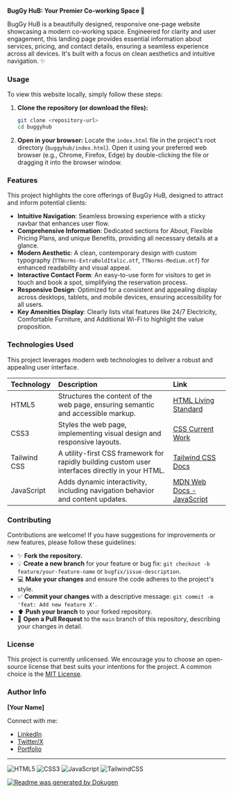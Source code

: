 **BugGy HuB: Your Premier Co-working Space 🏢**

BugGy HuB is a beautifully designed, responsive one-page website showcasing a modern co-working space. Engineered for clarity and user engagement, this landing page provides essential information about services, pricing, and contact details, ensuring a seamless experience across all devices. It's built with a focus on clean aesthetics and intuitive navigation. ✨

### Usage

To view this website locally, simply follow these steps:

1.  **Clone the repository (or download the files):**

    ```bash
    git clone <repository-url>
    cd buggyhub
    ```

2.  **Open in your browser:**
    Locate the `index.html` file in the project's root directory (`buggyhub/index.html`).
    Open it using your preferred web browser (e.g., Chrome, Firefox, Edge) by double-clicking the file or dragging it into the browser window.

### Features

This project highlights the core offerings of BugGy HuB, designed to attract and inform potential clients:

*   **Intuitive Navigation**: Seamless browsing experience with a sticky navbar that enhances user flow.
*   **Comprehensive Information**: Dedicated sections for About, Flexible Pricing Plans, and unique Benefits, providing all necessary details at a glance.
*   **Modern Aesthetic**: A clean, contemporary design with custom typography (`TTNorms-ExtraBoldItalic.otf`, `TTNorms-Medium.otf`) for enhanced readability and visual appeal.
*   **Interactive Contact Form**: An easy-to-use form for visitors to get in touch and book a spot, simplifying the reservation process.
*   **Responsive Design**: Optimized for a consistent and appealing display across desktops, tablets, and mobile devices, ensuring accessibility for all users.
*   **Key Amenities Display**: Clearly lists vital features like 24/7 Electricity, Comfortable Furniture, and Additional Wi-Fi to highlight the value proposition.

### Technologies Used

This project leverages modern web technologies to deliver a robust and appealing user interface.

| Technology   | Description                                              | Link                                                                      |
| :----------- | :------------------------------------------------------- | :------------------------------------------------------------------------ |
| HTML5        | Structures the content of the web page, ensuring semantic and accessible markup. | [HTML Living Standard](https://html.spec.whatwg.org/multipage/)         |
| CSS3         | Styles the web page, implementing visual design and responsive layouts.          | [CSS Current Work](https://www.w3.org/Style/CSS/current-work)           |
| Tailwind CSS | A utility-first CSS framework for rapidly building custom user interfaces directly in your HTML. | [Tailwind CSS Docs](https://tailwindcss.com/)                         |
| JavaScript   | Adds dynamic interactivity, including navigation behavior and content updates. | [MDN Web Docs - JavaScript](https://developer.mozilla.org/en-US/docs/Web/JavaScript) |

### Contributing

Contributions are welcome! If you have suggestions for improvements or new features, please follow these guidelines:

*   ✨ **Fork the repository.**
*   💡 **Create a new branch** for your feature or bug fix: `git checkout -b feature/your-feature-name` or `bugfix/issue-description`.
*   💻 **Make your changes** and ensure the code adheres to the project's style.
*   ✅ **Commit your changes** with a descriptive message: `git commit -m 'feat: Add new feature X'`.
*   ⬆️ **Push your branch** to your forked repository.
*   📝 **Open a Pull Request** to the `main` branch of this repository, describing your changes in detail.

### License

This project is currently unlicensed. We encourage you to choose an open-source license that best suits your intentions for the project. A common choice is the [MIT License](https://opensource.org/licenses/MIT).

### Author Info

**[Your Name]**

Connect with me:

*   [LinkedIn](https://linkedin.com/in/yourusername)
*   [Twitter/X](https://twitter.com/yourusername)
*   [Portfolio](https://yourportfolio.com)

---

![HTML5](https://img.shields.io/badge/HTML5-E34F26?style=for-the-badge&logo=html5&logoColor=white)
![CSS3](https://img.shields.io/badge/CSS3-1572B6?style=for-the-badge&logo=css3&logoColor=white)
![JavaScript](https://img.shields.io/badge/JavaScript-F7DF1E?style=for-the-badge&logo=javascript&logoColor=black)
![TailwindCSS](https://img.shields.io/badge/Tailwind_CSS-06B6D4?style=for-the-badge&logo=tailwindcss&logoColor=white)

[![Readme was generated by Dokugen](https://img.shields.io/badge/Readme%20was%20generated%20by-Dokugen-brightgreen)](https://www.npmjs.com/package/dokugen)